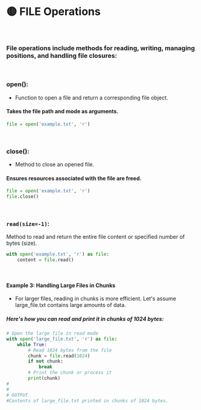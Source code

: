 # 🟡 FILE Operations

<br>

### File operations include methods for reading, writing, managing positions, and handling file closures:


<br>

### open():

- Function to open a file and return a corresponding file object.

#### Takes the file path and mode as arguments.


```python
file = open('example.txt', 'r')
```

<br>

### close():

- Method to close an opened file.

#### Ensures resources associated with the file are freed.


```python
file = open('example.txt', 'r')
file.close()

```
<br>

### `read(size=-1)`:

Method to read and return the entire file content or specified number of bytes (size).


```python
with open('example.txt', 'r') as file:
    content = file.read()
```
<br>

#### Example 3: Handling Large Files in Chunks

- For larger files, reading in chunks is more efficient. Let's assume large_file.txt contains large amounts of data.

##### Here's how you can read and print it in chunks of 1024 bytes:

```python
# Open the large file in read mode
with open('large_file.txt', 'r') as file:
    while True:
        # Read 1024 bytes from the file
        chunk = file.read(1024)
        if not chunk:
            break
        # Print the chunk or process it
        print(chunk)
#
#
# OUTPUT
#Contents of large_file.txt printed in chunks of 1024 bytes.

```